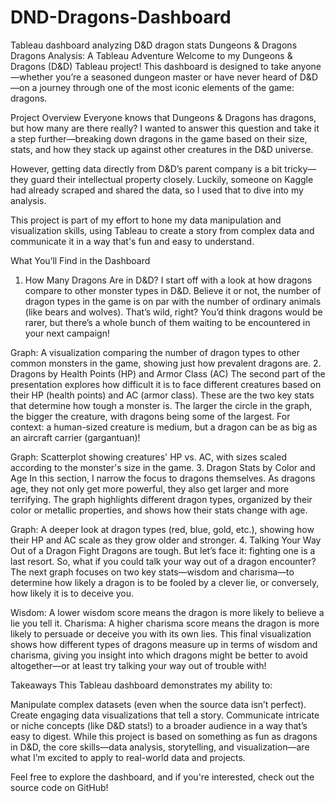 # DND-Dragons-Dashboard
Tableau dashboard analyzing D&amp;D dragon stats
Dungeons & Dragons Dragons Analysis: A Tableau Adventure
Welcome to my Dungeons & Dragons (D&D) Tableau project! This dashboard is designed to take anyone—whether you’re a seasoned dungeon master or have never heard of D&D—on a journey through one of the most iconic elements of the game: dragons.

Project Overview
Everyone knows that Dungeons & Dragons has dragons, but how many are there really? I wanted to answer this question and take it a step further—breaking down dragons in the game based on their size, stats, and how they stack up against other creatures in the D&D universe.

However, getting data directly from D&D’s parent company is a bit tricky—they guard their intellectual property closely. Luckily, someone on Kaggle had already scraped and shared the data, so I used that to dive into my analysis.

This project is part of my effort to hone my data manipulation and visualization skills, using Tableau to create a story from complex data and communicate it in a way that's fun and easy to understand.

What You’ll Find in the Dashboard
1. How Many Dragons Are in D&D?
I start off with a look at how dragons compare to other monster types in D&D. Believe it or not, the number of dragon types in the game is on par with the number of ordinary animals (like bears and wolves). That’s wild, right? You’d think dragons would be rarer, but there’s a whole bunch of them waiting to be encountered in your next campaign!

Graph: A visualization comparing the number of dragon types to other common monsters in the game, showing just how prevalent dragons are.
2. Dragons by Health Points (HP) and Armor Class (AC)
The second part of the presentation explores how difficult it is to face different creatures based on their HP (health points) and AC (armor class). These are the two key stats that determine how tough a monster is. The larger the circle in the graph, the bigger the creature, with dragons being some of the largest. For context: a human-sized creature is medium, but a dragon can be as big as an aircraft carrier (gargantuan)!

Graph: Scatterplot showing creatures' HP vs. AC, with sizes scaled according to the monster's size in the game.
3. Dragon Stats by Color and Age
In this section, I narrow the focus to dragons themselves. As dragons age, they not only get more powerful, they also get larger and more terrifying. The graph highlights different dragon types, organized by their color or metallic properties, and shows how their stats change with age.

Graph: A deeper look at dragon types (red, blue, gold, etc.), showing how their HP and AC scale as they grow older and stronger.
4. Talking Your Way Out of a Dragon Fight
Dragons are tough. But let’s face it: fighting one is a last resort. So, what if you could talk your way out of a dragon encounter? The next graph focuses on two key stats—wisdom and charisma—to determine how likely a dragon is to be fooled by a clever lie, or conversely, how likely it is to deceive you.

Wisdom: A lower wisdom score means the dragon is more likely to believe a lie you tell it.
Charisma: A higher charisma score means the dragon is more likely to persuade or deceive you with its own lies.
This final visualization shows how different types of dragons measure up in terms of wisdom and charisma, giving you insight into which dragons might be better to avoid altogether—or at least try talking your way out of trouble with!

Takeaways
This Tableau dashboard demonstrates my ability to:

Manipulate complex datasets (even when the source data isn’t perfect).
Create engaging data visualizations that tell a story.
Communicate intricate or niche concepts (like D&D stats!) to a broader audience in a way that’s easy to digest.
While this project is based on something as fun as dragons in D&D, the core skills—data analysis, storytelling, and visualization—are what I’m excited to apply to real-world data and projects.

Feel free to explore the dashboard, and if you're interested, check out the source code on GitHub!
